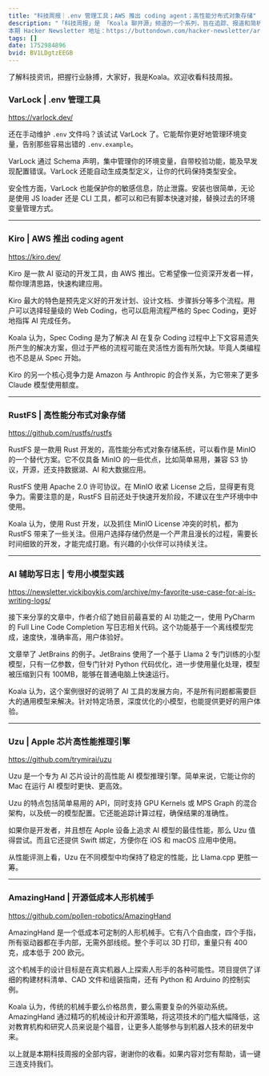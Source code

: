 ```yaml
---
title: "科技周报｜.env 管理工具；AWS 推出 coding agent；高性能分布式对象存储"
description: "「科技周报」是 「Koala 聊开源」频道的一个系列，旨在追踪、报道和简析最新科技动态和趋势，自 2022年1月16日起每周日发布。大家可以访问「Koala 聊开源」官网 https://koala-oss.app 的「科技周报」数据库，搜索查询已发布项目的图文。 
本期 Hacker Newsletter 地址：https://buttondown.com/hacker-newsletter/archive/hacker-newsletter-754/"
tags: []
date: 1752984896
bvid: BV1LDgtzEEGB
---
```

了解科技资讯，把握行业脉搏，大家好，我是Koala。欢迎收看科技周报。

### VarLock | .env 管理工具
https://varlock.dev/

还在手动维护 `.env` 文件吗？该试试 VarLock 了。它能帮你更好地管理环境变量，告别那些容易出错的 `.env.example`。

VarLock 通过 Schema 声明，集中管理你的环境变量，自带校验功能，能及早发现配置错误。VarLock 还能自动生成类型定义，让你的代码保持类型安全。

安全性方面，VarLock 也能保护你的敏感信息，防止泄露。安装也很简单，无论是使用 JS loader 还是 CLI 工具，都可以和已有脚本快速对接，替换过去的环境变量管理方式。

---

### Kiro | AWS 推出 coding agent
https://kiro.dev/

Kiro 是一款 AI 驱动的开发工具，由 AWS 推出。它希望像一位资深开发者一样，帮你理清思路，快速构建应用。

Kiro 最大的特色是预先定义好的开发计划、设计文档、步骤拆分等多个流程。用户可以选择轻量级的 Web Coding，也可以启用流程严格的 Spec Coding，更好地指挥 AI 完成任务。

Koala 认为，Spec Coding 是为了解决 AI 在复杂 Coding 过程中上下文容易遗失所产生的解决方案，但过于严格的流程可能在灵活性方面有所欠缺。毕竟人类编程也不总是从 Spec 开始。

Kiro 的另一个核心竞争力是 Amazon 与 Anthropic 的合作关系，为它带来了更多 Claude 模型使用额度。

---

### RustFS | 高性能分布式对象存储
https://github.com/rustfs/rustfs

RustFS 是一款用 Rust 开发的，高性能分布式对象存储系统，可以看作是 MinIO 的一个替代方案。它不仅具备 MinIO 的一些优点，比如简单易用，兼容 S3 协议，开源，还支持数据湖、AI 和大数据应用。

RustFS 使用 Apache 2.0 许可协议。在 MinIO 收紧 License 之后，显得更有竞争力。需要注意的是，RustFS 目前还处于快速开发阶段，不建议在生产环境中中使用。

Koala 认为，使用 Rust 开发，以及抓住 MinIO License 冲突的时机，都为 RustFS 带来了一些关注。但用户选择存储仍然是一个严肃且漫长的过程，需要长时间细致的开发，才能完成打磨。有兴趣的小伙伴可以持续关注。

---

### AI 辅助写日志 | 专用小模型实践
https://newsletter.vickiboykis.com/archive/my-favorite-use-case-for-ai-is-writing-logs/

接下来分享的文章中，作者介绍了她目前最喜爱的 AI 功能之一，使用 PyCharm 的 Full Line Code Completion 写日志相关代码。这个功能基于一个离线模型完成，速度快，准确率高，用户体验好。

文章举了 JetBrains 的例子。JetBrains 使用了一个基于 Llama 2 专门训练的小型模型，只有一亿参数，但专门针对 Python 代码优化，进一步使用量化处理，模型被压缩到只有 100MB，能够在普通电脑上快速运行。

Koala 认为，这个案例很好的说明了 AI 工具的发展方向，不是所有问题都需要巨大的通用模型来解决。针对特定场景，深度优化的小模型，也能提供更好的用户体验。

---

### Uzu | Apple 芯片高性能推理引擎
https://github.com/trymirai/uzu

Uzu 是一个专为 AI 芯片设计的高性能 AI 模型推理引擎。简单来说，它能让你的 Mac 在运行 AI 模型时更快、更高效。

Uzu 的特点包括简单易用的 API，同时支持 GPU Kernels 或 MPS Graph 的混合架构，以及统一的模型配置。它还能追踪计算过程，确保结果的准确性。

如果你是开发者，并且想在 Apple 设备上追求 AI 模型的最佳性能，那么 Uzu 值得尝试。而且它还提供 Swift 绑定，方便你在 iOS 和 macOS 应用中使用。

从性能评测上看，Uzu 在不同模型中均保持了稳定的性能，比 Llama.cpp 更胜一筹。

---

### AmazingHand | 开源低成本人形机械手
https://github.com/pollen-robotics/AmazingHand

AmazingHand 是一个低成本可定制的人形机械手。它有八个自由度，四个手指，所有驱动器都在手内部，无需外部线缆。整个手可以 3D 打印，重量只有 400 克，成本低于 200 欧元。

这个机械手的设计目标是在真实机器人上探索人形手的各种可能性。项目提供了详细的构建材料清单、CAD 文件和组装指南，还有 Python 和 Arduino 的控制实例。

Koala 认为，传统的机械手要么价格昂贵，要么需要复杂的外驱动系统。AmazingHand 通过精巧的机械设计和开源策略，将这项技术的门槛大幅降低，这对教育机构和研究人员来说是个福音，让更多人能够参与到机器人技术的研发中来。

以上就是本期科技周报的全部内容，谢谢你的收看。如果内容对您有帮助，请一键三连支持我们。

